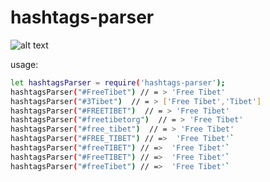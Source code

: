 
# hashtags-parser

![alt text](https://github.com/Naor-Tedgi/hashtags-parser/blob/master/external/underconstruction.jpg)


usage:

```sh
let hashtagsParser = require('hashtags-parser');
hashtagsParser("#FreeTibet") // = > 'Free Tibet'
hashtagsParser("#3Tibet")  // = > ['Free Tibet','Tibet']
hashtagsParser("#FREETIBET")  // = > 'Free Tibet'
hashtagsParser("#freetibetorg")  // = > 'Free Tibet'
hashtagsParser("#free_tibet")  // = > 'Free Tibet'
hashtagsParser("#FREE_TIBET") // =>  'Free Tibet'`
hashtagsParser("#freeTIBET") // =>  'Free Tibet'`
hashtagsParser("#FreeTIBET") // =>  'Free Tibet'`
hashtagsParser("#freeTibet") // =>  'Free Tibet'`


```
